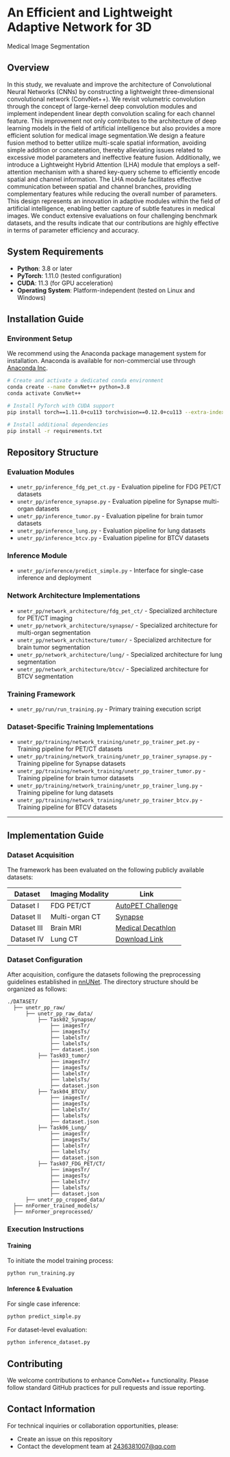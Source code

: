 # An Efficient and Lightweight Adaptive Network for 3D
Medical Image Segmentation

## Overview

 In this study, we revaluate and improve the architecture of Convolutional Neural Networks (CNNs) by constructing a lightweight three-dimensional convolutional network (ConvNet++). We revisit volumetric convolution through the concept of large-kernel deep convolution modules and implement independent linear depth convolution scaling for each channel feature. This improvement not only contributes to the architecture of deep learning models in the field of artificial intelligence but also provides a more efficient solution for medical image segmentation.We design a feature fusion method to better utilize multi-scale spatial information, avoiding simple addition or concatenation, thereby alleviating issues related to excessive model parameters and ineffective feature fusion. Additionally, we introduce a Lightweight Hybrid Attention (LHA) module that employs a self-attention mechanism with a shared key-query scheme to efficiently encode spatial and channel information. The LHA module facilitates effective communication between spatial and channel branches, providing complementary features while reducing the overall number of parameters. This design represents an innovation in adaptive modules within the field of artificial intelligence, enabling better capture of subtle features in medical images. We conduct extensive evaluations on four challenging benchmark datasets, and the results indicate that our contributions are highly effective in terms of parameter efficiency and accuracy.


## System Requirements

- **Python**: 3.8 or later
- **PyTorch**: 1.11.0 (tested configuration)
- **CUDA**: 11.3 (for GPU acceleration)
- **Operating System**: Platform-independent (tested on Linux and Windows)

## Installation Guide

### Environment Setup

We recommend using the Anaconda package management system for installation. Anaconda is available for non-commercial use through [Anaconda Inc](https://www.anaconda.com/products/individual).

```bash
# Create and activate a dedicated conda environment
conda create --name ConvNet++ python=3.8
conda activate ConvNet++

# Install PyTorch with CUDA support
pip install torch==1.11.0+cu113 torchvision==0.12.0+cu113 --extra-index-url https://download.pytorch.org/whl/cu113

# Install additional dependencies
pip install -r requirements.txt
```

## Repository Structure

### Evaluation Modules
- `unetr_pp/inference_fdg_pet_ct.py` - Evaluation pipeline for FDG PET/CT datasets
- `unetr_pp/inference_synapse.py` - Evaluation pipeline for Synapse multi-organ datasets
- `unetr_pp/inference_tumor.py` - Evaluation pipeline for brain tumor datasets
- `unetr_pp/inference_lung.py` - Evaluation pipeline for lung datasets
- `unetr_pp/inference_btcv.py` - Evaluation pipeline for BTCV datasets

### Inference Module
- `unetr_pp/inference/predict_simple.py` - Interface for single-case inference and deployment

### Network Architecture Implementations
- `unetr_pp/network_architecture/fdg_pet_ct/` - Specialized architecture for PET/CT imaging
- `unetr_pp/network_architecture/synapse/` - Specialized architecture for multi-organ segmentation
- `unetr_pp/network_architecture/tumor/` - Specialized architecture for brain tumor segmentation
- `unetr_pp/network_architecture/lung/` - Specialized architecture for lung segmentation
- `unetr_pp/network_architecture/btcv/` - Specialized architecture for BTCV segmentation

### Training Framework
- `unetr_pp/run/run_training.py` - Primary training execution script

### Dataset-Specific Training Implementations
- `unetr_pp/training/network_training/unetr_pp_trainer_pet.py` - Training pipeline for PET/CT datasets
- `unetr_pp/training/network_training/unetr_pp_trainer_synapse.py` - Training pipeline for Synapse datasets
- `unetr_pp/training/network_training/unetr_pp_trainer_tumor.py` - Training pipeline for brain tumor datasets
- `unetr_pp/training/network_training/unetr_pp_trainer_lung.py` - Training pipeline for lung datasets
- `unetr_pp/training/network_training/unetr_pp_trainer_btcv.py` - Training pipeline for BTCV datasets

---

## Implementation Guide

### Dataset Acquisition

The framework has been evaluated on the following publicly available datasets:

| Dataset | Imaging Modality | Link |
|---------|-----------------|------|
| Dataset I | FDG PET/CT | [AutoPET Challenge](https://autopet.grand-challenge.org/) |
| Dataset II | Multi-organ CT | [Synapse](https://www.synapse.org/#!Synapse:syn3193805/wiki/217789) |
| Dataset III | Brain MRI | [Medical Decathlon](http://medicaldecathlon.com/) |
| Dataset IV | Lung CT | [Download Link](https://drive.google.com/file/d/1KdEhz7hWjIQvmz5dCFwxlttpUFQJmCnz) |

### Dataset Configuration

After acquisition, configure the datasets following the preprocessing guidelines established in [nnUNet](https://github.com/MIC-DKFZ/nnUNet/blob/master/documentation/dataset_conversion.md). The directory structure should be organized as follows:

```
./DATASET/
  ├── unetr_pp_raw/
      ├── unetr_pp_raw_data/
          ├── Task02_Synapse/
              ├── imagesTr/
              ├── imagesTs/
              ├── labelsTr/
              ├── labelsTs/
              ├── dataset.json
          ├── Task03_tumor/
              ├── imagesTr/
              ├── imagesTs/
              ├── labelsTr/
              ├── labelsTs/
              ├── dataset.json
          ├── Task04_BTCV/
              ├── imagesTr/
              ├── imagesTs/
              ├── labelsTr/
              ├── labelsTs/
              ├── dataset.json
          ├── Task06_Lung/
              ├── imagesTr/
              ├── imagesTs/
              ├── labelsTr/
              ├── labelsTs/
              ├── dataset.json
          ├── Task07_FDG_PET/CT/
              ├── imagesTr/
              ├── imagesTs/
              ├── labelsTr/
              ├── labelsTs/
              ├── dataset.json
      ├── unetr_pp_cropped_data/
  ├── nnFormer_trained_models/
  ├── nnFormer_preprocessed/
```

### Execution Instructions

#### Training
To initiate the model training process:
```bash
python run_training.py
```

#### Inference & Evaluation
For single case inference:
```bash
python predict_simple.py
```

For dataset-level evaluation:
```bash
python inference_dataset.py
```

## Contributing

We welcome contributions to enhance ConvNet++ functionality. Please follow standard GitHub practices for pull requests and issue reporting.

## Contact Information

For technical inquiries or collaboration opportunities, please:
- Create an issue on this repository
- Contact the development team at 2436381007@qq.com

